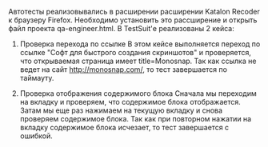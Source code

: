 Автотесты реализовывались в расширении расширении Katalon Recoder к браузеру Firefox. 
Необходимо установить это рассширение и открыть файл проекта qa-engineer.html. 
В TestSuit'е реализованы 2 кейса:

1. Проверка перехода по ссылке
В этом кейсе выполняется переход по ссылке "Софт для быстрого создания скриншотов" и проверяется, что открываемая страница имеет title=Monosnap. Так как ссылка не ведет на сайт http://monosnap.com/, то тест завершается по таймауту. 

2. Проверка отображения содержимого блока
Сначала мы переходим на вкладку и проверяем, что содержимое блока отображается. Затам мы еще раз нажимаем на текущую вкладку и снова проверяем содержимое блока. Так как при повторном нажатии на вкладку содержимое блока исчезает, то тест завершается с ошибкой. 
